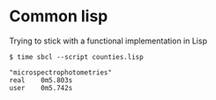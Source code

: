 # Common lisp

Trying to stick with a functional implementation in Lisp

```
$ time sbcl --script counties.lisp

"microspectrophotometries"
real	0m5.803s
user	0m5.742s
```
